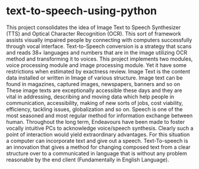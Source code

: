 # text-to-speech-using-python
This project consolidates the idea of Image Text to Speech Synthesizer (TTS) and Optical Character Recognition (OCR). This sort of framework assists visually impaired people by connecting with computers successfully through vocal interface. Text-to-Speech conversion is a strategy that scans and reads 38+ languages and numbers that are in the image utilizing OCR method and transforming it to voices. This project implements two modules, voice processing module and image processing module. Yet it have some restrictions when estimated by exactness review. Image Text is the content data installed or written in Image of various structure. Image text can be found in magazines, captured images, newspapers, banners and so on These image texts are exceptionally accessible these days and they are vital in addressing, describing and moving data which help people in communication, accessibility, making of new sorts of jobs, cost viability, efficiency, tackling issues, globalization and so on.
Speech is one of the most seasoned and most regular method for information exchange between human. Throughout the long term, Endeavours have been made to foster vocally intuitive PCs to acknowledge voice/speech synthesis. Clearly such a point of interaction would yield extraordinary advantages. For this situation a computer can incorporate text and give out a speech. Text-To-speech is an innovation that gives a method for changing composed text from a clear structure over to a communicated in language that is without any problem reasonable by the end client (Fundamentally in English Language).
